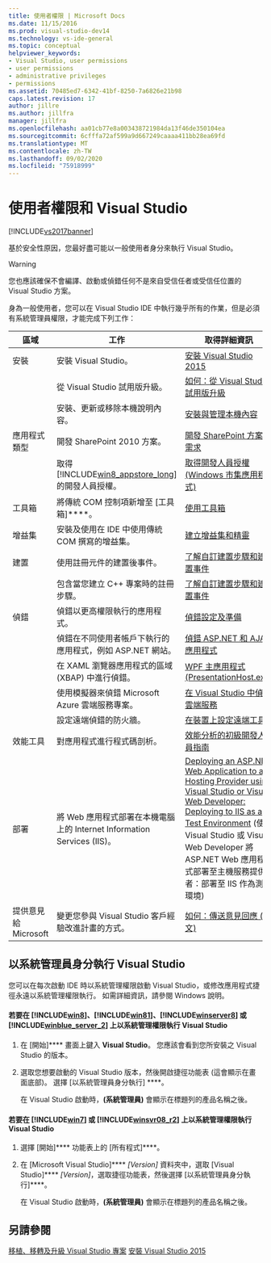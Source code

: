 ```yaml
---
title: 使用者權限 | Microsoft Docs
ms.date: 11/15/2016
ms.prod: visual-studio-dev14
ms.technology: vs-ide-general
ms.topic: conceptual
helpviewer_keywords:
- Visual Studio, user permissions
- user permissions
- administrative privileges
- permissions
ms.assetid: 70485ed7-6342-41bf-8250-7a6826e21b98
caps.latest.revision: 17
author: jillre
ms.author: jillfra
manager: jillfra
ms.openlocfilehash: aa01cb77e8a003438721984da13f46de350104ea
ms.sourcegitcommit: 6cfffa72af599a9d667249caaaa411bb28ea69fd
ms.translationtype: MT
ms.contentlocale: zh-TW
ms.lasthandoff: 09/02/2020
ms.locfileid: "75918999"
---
```

# <a name="user-permissions-and-visual-studio"></a>使用者權限和 Visual Studio
[!INCLUDE[vs2017banner](../includes/vs2017banner.md)]

基於安全性原因，您最好盡可能以一般使用者身分來執行 Visual Studio。

> [!WARNING]
> 您也應該確保不會編譯、啟動或偵錯任何不是來自受信任者或受信任位置的 Visual Studio 方案。

 身為一般使用者，您可以在 Visual Studio IDE 中執行幾乎所有的作業，但是必須有系統管理員權限，才能完成下列工作：

|區域|工作|取得詳細資訊|
|----------|----------|--------------------------|
|安裝|安裝 Visual Studio。|[安裝 Visual Studio 2015](../install/install-visual-studio-2015.md)|
||從 Visual Studio 試用版升級。|[如何：從 Visual Studio 試用版升級](../install/how-to-upgrade-from-a-trial-edition-of-visual-studio.md)|
||安裝、更新或移除本機說明內容。|[安裝與管理本機內容](../ide/install-and-manage-local-content.md)|
|應用程式類型|開發 SharePoint 2010 方案。|[開發 SharePoint 方案的需求](https://msdn.microsoft.com/library/ae8ff69d-4540-4380-ab0b-845f7108e89c)|
||取得 [!INCLUDE[win8_appstore_long](../includes/win8-appstore-long-md.md)]的開發人員授權。|[取得開發人員授權 (Windows 市集應用程式)](https://msdn.microsoft.com/library/windows/apps/hh974578.aspx)|
|工具箱|將傳統 COM 控制項新增至 [工具箱]****。|[使用工具箱](../ide/using-the-toolbox.md)|
|增益集|安裝及使用在 IDE 中使用傳統 COM 撰寫的增益集。|[建立增益集和精靈](https://msdn.microsoft.com/library/c5a47c21-6668-4de3-898d-afa969317e73)|
|建置|使用註冊元件的建置後事件。|[了解自訂建置步驟和建置事件](https://msdn.microsoft.com/library/beb2f017-3e9f-4b2c-9b57-2572fd2628e4)|
||包含當您建立 C++ 專案時的註冊步驟。|[了解自訂建置步驟和建置事件](https://msdn.microsoft.com/library/beb2f017-3e9f-4b2c-9b57-2572fd2628e4)|
|偵錯|偵錯以更高權限執行的應用程式。|[偵錯設定及準備](../debugger/debugger-settings-and-preparation.md)|
||偵錯在不同使用者帳戶下執行的應用程式，例如 ASP.NET 網站。|[偵錯 ASP.NET 和 AJAX 應用程式](../debugger/debugging-aspnet-and-ajax-applications.md)|
||在 XAML 瀏覽器應用程式的區域 (XBAP) 中進行偵錯。|[WPF 主應用程式 (PresentationHost.exe)](https://msdn.microsoft.com/library/3215bfa1-722c-4ac8-a7c5-bdd02d30afbd)|
||使用模擬器來偵錯 Microsoft Azure 雲端服務專案。|[在 Visual Studio 中偵錯雲端服務](../azure/vs-azure-tools-debug-cloud-services-virtual-machines.md)|
||設定遠端偵錯的防火牆。|[在裝置上設定遠端工具](https://msdn.microsoft.com/library/90f45630-0d26-4698-8c1f-63f85a12db9c)|
|效能工具|對應用程式進行程式碼剖析。|[效能分析的初級開發人員指南](../profiling/beginners-guide-to-performance-profiling.md)|
|部署|將 Web 應用程式部署在本機電腦上的 Internet Information Services (IIS)。|[Deploying an ASP.NET Web Application to a Hosting Provider using Visual Studio or Visual Web Developer: Deploying to IIS as a Test Environment](https://www.asp.net/web-forms/tutorials/deployment/deployment-to-a-hosting-provider/Deployment-to-a-Hosting-Provider-Deploying-to-IIS-as-a-Test-Environment-5-of-12) (使用 Visual Studio 或 Visual Web Developer 將 ASP.NET Web 應用程式部署至主機服務提供者：部署至 IIS 作為測試環境)|
|提供意見給 Microsoft|變更您參與 Visual Studio 客戶經驗改進計畫的方式。|[如何：傳送意見回應 (英文)](../misc/how-to-send-feedback-about-visual-studio.md)|

## <a name="running-visual-studio-as-an-administrator"></a>以系統管理員身分執行 Visual Studio
 您可以在每次啟動 IDE 時以系統管理權限啟動 Visual Studio，或修改應用程式捷徑永遠以系統管理權限執行。 如需詳細資訊，請參閱 Windows 說明。

#### <a name="to-run-visual-studio-with-administrative-permissions-on-win8-win81-winserver8-or-winblue_server_2"></a>若要在 [!INCLUDE[win8](../includes/win8-md.md)]、[!INCLUDE[win81](../includes/win81-md.md)]、[!INCLUDE[winserver8](../includes/winserver8-md.md)] 或 [!INCLUDE[winblue_server_2](../includes/winblue-server-2-md.md)] 上以系統管理權限執行 Visual Studio

1. 在 [開始]**** 畫面上鍵入 **Visual Studio**。 您應該會看到您所安裝之 Visual Studio 的版本。

2. 選取您想要啟動的 Visual Studio 版本，然後開啟捷徑功能表 (這會顯示在畫面底部)。 選擇 [以系統管理員身分執行] ****。

     在 Visual Studio 啟動時，**(系統管理員)** 會顯示在標題列的產品名稱之後。

#### <a name="to-run-visual-studio-with-administrative-permissions-on-win7-or-winsvr08_r2"></a>若要在 [!INCLUDE[win7](../includes/win7-md.md)] 或 [!INCLUDE[winsvr08_r2](../includes/winsvr08-r2-md.md)] 上以系統管理權限執行 Visual Studio

1. 選擇 [開始]**** 功能表上的 [所有程式]****。

2. 在 [Microsoft Visual Studio]**** *[Version]* 資料夾中，選取 [Visual Studio]**** *[Version]*，選取捷徑功能表，然後選擇 [以系統管理員身分執行]****。

     在 Visual Studio 啟動時，**(系統管理員)** 會顯示在標題列的產品名稱之後。

## <a name="see-also"></a>另請參閱
 [移植、移轉及升級 Visual Studio 專案](../porting/porting-migrating-and-upgrading-visual-studio-projects.md) [安裝 Visual Studio 2015](../install/install-visual-studio-2015.md)
